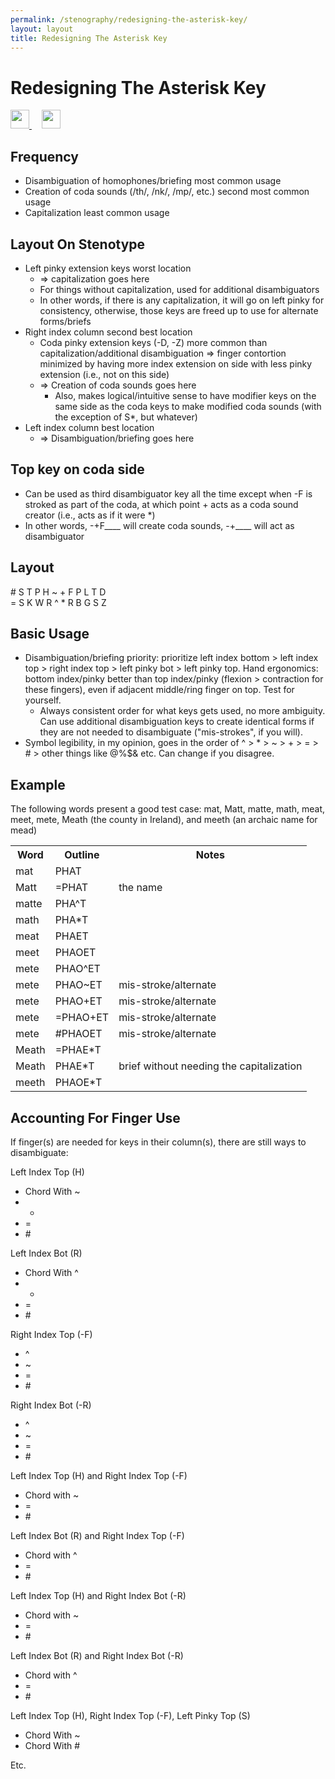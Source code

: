 ```yaml
---
permalink: /stenography/redesigning-the-asterisk-key/
layout: layout
title: Redesigning The Asterisk Key
---
```


<div class="center">

   <h1>Redesigning The Asterisk Key</h1>
   
   <a href="https://github.com/StevenTammen/steventammen.github.io/edit/master/pages/stenography/redesigning-the-asterisk-key.md" target="_blank">
     <img src="https://steventammen.github.io/assets/images/GitHub.png" height="30" width="30">
   </a> &nbsp; &nbsp;
   
   <a href="http://prose.io/#StevenTammen/steventammen.github.io/edit/master/pages/stenography/redesigning-the-asterisk-key.md" target="_blank">
     <img src="https://steventammen.github.io/assets/images/Prose.png" height="30" width="30">
   </a>
   
</div>

## Frequency
- Disambiguation of homophones/briefing most common usage
- Creation of coda sounds (/th/, /nk/, /mp/, etc.) second most common usage
- Capitalization least common usage

## Layout On Stenotype
- Left pinky extension keys worst location
   - ⇒ capitalization goes here
   - For things without capitalization, used for additional disambiguators
   - In other words, if there is any capitalization, it will go on left pinky for consistency, otherwise, those keys are freed up to use for alternate forms/briefs
- Right index column second best location
   - Coda pinky extension keys (-D, -Z) more common than capitalization/additional disambiguation ⇒ finger contortion minimized by having more index extension on side with less pinky extension (i.e., not on this side)
   - ⇒ Creation of coda sounds goes here
      - Also, makes logical/intuitive sense to have modifier keys on the same side as the coda keys to make modified coda sounds (with the exception of S*, but whatever)
- Left index column best location
   - ⇒ Disambiguation/briefing goes here

## Top key on coda side
- Can be used as third disambiguator key all the time except when -F is stroked as part of the coda, at which point + acts as a coda sound creator (i.e., acts as if it were \*)
- In other words, -+F____ will create coda sounds, -+____ will act as disambiguator

## Layout

\# S T P H ~ + F P L T D <br/>
= S K W R ^ \* R B G S Z

## Basic Usage
- Disambiguation/briefing priority: prioritize left index bottom > left index top > right index top > left pinky bot > left pinky top.
Hand ergonomics: bottom index/pinky better than top index/pinky (flexion > contraction for these fingers), even if adjacent middle/ring finger on top. Test for yourself.
   - Always consistent order for what keys gets used, no more ambiguity. Can use additional disambiguation keys to create identical forms if they are not needed to disambiguate ("mis-strokes", if you will).
- Symbol legibility, in my opinion, goes in the order of ^ > \* > ~ > + > = > \# > other things like @%$& etc. Can change if you disagree.

## Example

The following words present a good test case: mat, Matt, matte, math, meat, meet, mete, Meath (the county in Ireland), and meeth (an archaic name for mead)

<table>
  <tr>
    <th>Word</th>
    <th>Outline</th>
    <th>Notes</th>
  </tr>
  <tr>
    <td>mat</td>
    <td>PHAT</td>
    <td></td>
  </tr>
  <tr>
    <td>Matt</td>
    <td>=PHAT</td>
    <td>the name</td>
  </tr>
  <tr>
    <td>matte</td>
    <td>PHA^T</td>
    <td></td>
  </tr>
  <tr>
    <td>math</td>
    <td>PHA*T</td>
    <td></td>
  </tr>
  <tr>
    <td>meat</td>
    <td>PHAET</td>
    <td></td>
  </tr>
  <tr>
    <td>meet</td>
    <td>PHAOET</td>
    <td></td>
  </tr>
  <tr>
    <td>mete</td>
    <td>PHAO^ET</td>
    <td></td>
  </tr>
  <tr>
    <td>mete</td>
    <td>PHAO~ET</td>
    <td>mis-stroke/alternate</td>
  </tr>
  <tr>
    <td>mete</td>
    <td>PHAO+ET</td>
    <td>mis-stroke/alternate</td>
  </tr>
  <tr>
    <td>mete</td>
    <td>=PHAO+ET</td>
    <td>mis-stroke/alternate</td>
  </tr>
  <tr>
    <td>mete</td>
    <td>#PHAOET</td>
    <td>mis-stroke/alternate</td>
  </tr>
  <tr>
    <td>Meath</td>
    <td>=PHAE*T</td>
    <td></td>
  </tr>
  <tr>
    <td>Meath</td>
    <td>PHAE*T</td>
    <td>brief without needing the capitalization</td>
  </tr>
  <tr>
    <td>meeth</td>
    <td>PHAOE*T</td>
    <td></td>
  </tr>
</table>

## Accounting For Finger Use

If finger(s) are needed for keys in their column(s), there are still ways to disambiguate:

Left Index Top (H)

- Chord With ~
- +
- =
- \#

Left Index Bot (R)

- Chord With ^
- +
- =
- \#

Right Index Top (-F)

- \^
- ~
- =
- \#

Right Index Bot (-R)

- \^
- ~
- =
- \#

Left Index Top (H) and Right Index Top (-F)

- Chord with ~
- =
- \#

Left Index Bot (R) and Right Index Top (-F)

- Chord with ^
- =
- \#

Left Index Top (H) and Right Index Bot (-R)

- Chord with ~
- =
- \#

Left Index Bot (R) and Right Index Bot (-R)

- Chord with ^
- =
- \#

Left Index Top (H), Right Index Top (-F), Left Pinky Top (S)

- Chord With ~
- Chord With \#

Etc.
